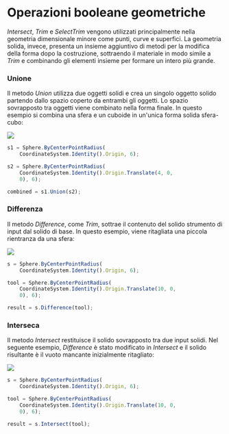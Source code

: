 # Operazioni booleane geometriche

_Intersect_, _Trim_ e _SelectTrim_ vengono utilizzati principalmente nella geometria dimensionale minore come punti, curve e superfici. La geometria solida, invece, presenta un insieme aggiuntivo di metodi per la modifica della forma dopo la costruzione, sottraendo il materiale in modo simile a _Trim_ e combinando gli elementi insieme per formare un intero più grande.

### Unione

Il metodo _Union_ utilizza due oggetti solidi e crea un singolo oggetto solido partendo dallo spazio coperto da entrambi gli oggetti. Lo spazio sovrapposto tra oggetti viene combinato nella forma finale. In questo esempio si combina una sfera e un cuboide in un'unica forma solida sfera-cubo:

![](../images/8-2/9/GeometricBooleans\_01.png)

```js
s1 = Sphere.ByCenterPointRadius(
    CoordinateSystem.Identity().Origin, 6);

s2 = Sphere.ByCenterPointRadius(
    CoordinateSystem.Identity().Origin.Translate(4, 0,
    0), 6);

combined = s1.Union(s2);
```

### Differenza

Il metodo _Difference_, come _Trim_, sottrae il contenuto del solido strumento di input dal solido di base. In questo esempio, viene ritagliata una piccola rientranza da una sfera:

![](../images/8-2/9/GeometricBooleans\_02.png)

```js
s = Sphere.ByCenterPointRadius(
    CoordinateSystem.Identity().Origin, 6);

tool = Sphere.ByCenterPointRadius(
    CoordinateSystem.Identity().Origin.Translate(10, 0,
    0), 6);

result = s.Difference(tool);
```

### Interseca

Il metodo _Intersect_ restituisce il solido sovrapposto tra due input solidi. Nel seguente esempio, _Difference_ è stato modificato in _Intersect_ e il solido risultante è il vuoto mancante inizialmente ritagliato:

![](../images/8-2/9/GeometricBooleans\_03.png)

```js
s = Sphere.ByCenterPointRadius(
    CoordinateSystem.Identity().Origin, 6);

tool = Sphere.ByCenterPointRadius(
    CoordinateSystem.Identity().Origin.Translate(10, 0,
    0), 6);

result = s.Intersect(tool);
```
